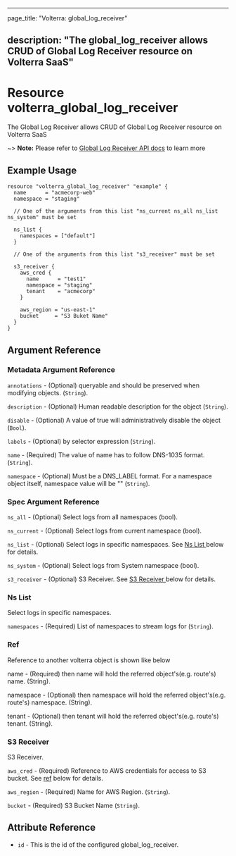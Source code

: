 ---

page_title: "Volterra: global_log_receiver"

description: "The global_log_receiver allows CRUD of Global Log Receiver resource on Volterra SaaS"
---------------------------------------------------------------------------------------------------

Resource volterra_global_log_receiver
=====================================

The Global Log Receiver allows CRUD of Global Log Receiver resource on Volterra SaaS

~> **Note:** Please refer to [Global Log Receiver API docs](https://volterra.io/docs/api/global-log-receiver) to learn more

Example Usage
-------------

```hcl
resource "volterra_global_log_receiver" "example" {
  name      = "acmecorp-web"
  namespace = "staging"

  // One of the arguments from this list "ns_current ns_all ns_list ns_system" must be set

  ns_list {
    namespaces = ["default"]
  }

  // One of the arguments from this list "s3_receiver" must be set

  s3_receiver {
    aws_cred {
      name      = "test1"
      namespace = "staging"
      tenant    = "acmecorp"
    }

    aws_region = "us-east-1"
    bucket     = "S3 Buket Name"
  }
}

```

Argument Reference
------------------

### Metadata Argument Reference

`annotations` - (Optional) queryable and should be preserved when modifying objects. (`String`).

`description` - (Optional) Human readable description for the object (`String`).

`disable` - (Optional) A value of true will administratively disable the object (`Bool`).

`labels` - (Optional) by selector expression (`String`).

`name` - (Required) The value of name has to follow DNS-1035 format. (`String`).

`namespace` - (Optional) Must be a DNS_LABEL format. For a namespace object itself, namespace value will be "" (`String`).

### Spec Argument Reference

`ns_all` - (Optional) Select logs from all namespaces (bool).

`ns_current` - (Optional) Select logs from current namespace (bool).

`ns_list` - (Optional) Select logs in specific namespaces. See [Ns List ](#ns-list) below for details.

`ns_system` - (Optional) Select logs from System namespace (bool).

`s3_receiver` - (Optional) S3 Receiver. See [S3 Receiver ](#s3-receiver) below for details.

### Ns List

Select logs in specific namespaces.

`namespaces` - (Required) List of namespaces to stream logs for (`String`).

### Ref

Reference to another volterra object is shown like below

name - (Required) then name will hold the referred object's(e.g. route's) name. (String).

namespace - (Optional) then namespace will hold the referred object's(e.g. route's) namespace. (String).

tenant - (Optional) then tenant will hold the referred object's(e.g. route's) tenant. (String).

### S3 Receiver

S3 Receiver.

`aws_cred` - (Required) Reference to AWS credentials for access to S3 bucket. See [ref](#ref) below for details.

`aws_region` - (Required) Name for AWS Region. (`String`).

`bucket` - (Required) S3 Bucket Name (`String`).

Attribute Reference
-------------------

-	`id` - This is the id of the configured global_log_receiver.

